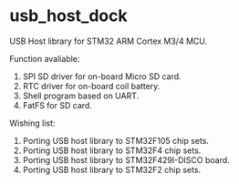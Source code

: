 usb_host_dock
=============

USB Host library for STM32 ARM Cortex M3/4 MCU.

Function avaliable:
1. SPI SD driver for on-board Micro SD card.
2. RTC driver for on-board coil battery.
3. Shell program based on UART.
4. FatFS for SD card.

Wishing list:
1. Porting USB host library to STM32F105 chip sets.
2. Porting USB host library to STM32F4 chip sets.
3. Porting USB host library to STM32F429I-DISCO board.
4. Porting USB host library to STM32F2 chip sets.

